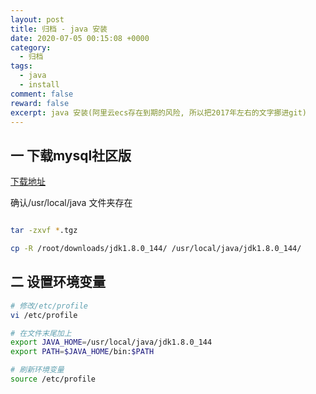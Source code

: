 ```yaml
---
layout: post
title: 归档 - java 安装
date: 2020-07-05 00:15:08 +0000
category:
  - 归档
tags:
  - java
  - install
comment: false
reward: false
excerpt: java 安装(阿里云ecs存在到期的风险, 所以把2017年左右的文字挪进git) 
---
```




## 一 下载mysql社区版

[下载地址](https://dev.mysql.com/downloads/)

确认/usr/local/java  文件夹存在

``` sh

tar -zxvf *.tgz

cp -R /root/downloads/jdk1.8.0_144/ /usr/local/java/jdk1.8.0_144/

```

## 二 设置环境变量

``` sh
# 修改/etc/profile
vi /etc/profile

# 在文件末尾加上
export JAVA_HOME=/usr/local/java/jdk1.8.0_144
export PATH=$JAVA_HOME/bin:$PATH

# 刷新环境变量
source /etc/profile

```
